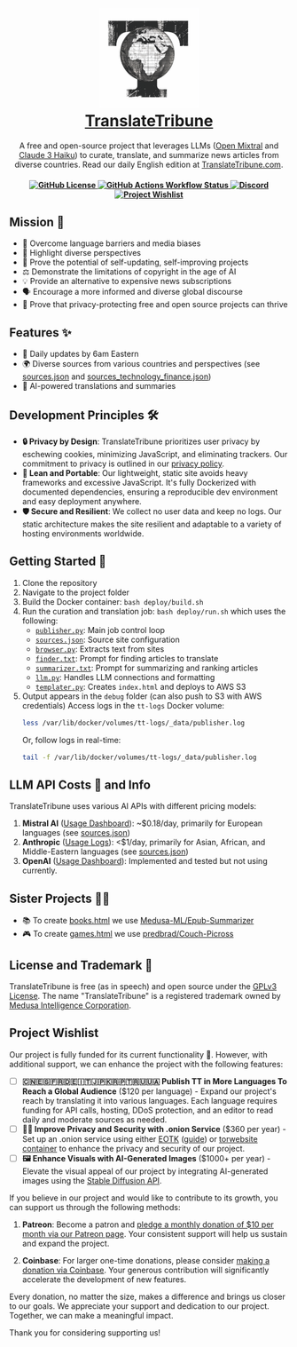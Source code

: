 <h1 align="center">
        <img src="./static/icon.png" alt="Translate Tribune">
        <br>
        <a href="https://translatetribune.com" target="_blank">TranslateTribune</a>
    </h1>
    <p align="center">
        <p align="center">A free and open-source project that leverages LLMs (<a href="https://mistral.ai/news/mixtral-of-experts/" target="_blank">Open Mixtral</a> and <a href="https://www.anthropic.com/news/claude-3-family" target="_blank">Claude 3 Haiku</a>) to curate, translate, and summarize news articles from diverse countries. Read our daily English edition at <a href="https://translatetribune.com" target="_blank">TranslateTribune.com</a>.
        <br>
    </p>
<h4 align="center">
    <a href="https://github.com/Medusa-ML/TranslateTribune/blob/main/LICENSE" target="_blank">
        <img alt="GitHub License" src="https://img.shields.io/github/license/Medusa-ML/TranslateTribune">
    </a>
    <a href="https://github.com/Medusa-ML/TranslateTribune/actions/workflows/build-and-push.yml" target="_blank">
        <img alt="GitHub Actions Workflow Status" src="https://img.shields.io/github/actions/workflow/status/Medusa-ML/TranslateTribune/build-and-push.yml">
    </a>
    <a href="https://discord.gg/bEPkfhbwE4">
        <img src="https://img.shields.io/static/v1?label=Chat%20on&message=Discord&color=blue&logo=Discord&style=flat-square" alt="Discord">
    </a>
    <a href="#project-wishlist">
    <img alt="Project Wishlist" src="https://img.shields.io/badge/%F0%9F%92%B0_Project_Wishlist-purple">
    </a>
</h4>

## Mission 🎯

- 🚀 Overcome language barriers and media biases
- 🌈 Highlight diverse perspectives
- 🔄 Prove the potential of self-updating, self-improving projects
- ⚖️ Demonstrate the limitations of copyright in the age of AI
- 💡 Provide an alternative to expensive news subscriptions
- 🗣️ Encourage a more informed and diverse global discourse
- 🌟 Prove that privacy-protecting free and open source projects can thrive

## Features ✨

- 📅 Daily updates by 6am Eastern
- 🌍 Diverse sources from various countries and perspectives (see [sources.json](./config/sources.json) and [sources_technology_finance.json](sources_technology_finance.json))
- 🧠 AI-powered translations and summaries

## Development Principles 🛠️

- **🔒 Privacy by Design**: TranslateTribune prioritizes user privacy by eschewing cookies, minimizing JavaScript, and eliminating trackers. Our commitment to privacy is outlined in our [privacy policy](https://translatetribune.com/privacy.html).
- **🚀 Lean and Portable**: Our lightweight, static site avoids heavy frameworks and excessive JavaScript. It's fully Dockerized with documented dependencies, ensuring a reproducible dev environment and easy deployment anywhere.
- **🛡️ Secure and Resilient**: We collect no user data and keep no logs. Our static architecture makes the site resilient and adaptable to a variety of hosting environments worldwide.

## Getting Started 🏁

1. Clone the repository
2. Navigate to the project folder
3. Build the Docker container: ```bash deploy/build.sh```
4. Run the curation and translation job: ```bash deploy/run.sh``` which uses the following:
    - [```publisher.py```](./utils/publisher.py): Main job control loop
    - [```sources.json```](./config/sources.json): Source site configuration
    - [```browser.py```](./utils/browser.py): Extracts text from sites
    - [```finder.txt```](./config/finder.txt): Prompt for finding articles to translate
    - [```summarizer.txt```](./config/summarizer.txt): Prompt for summarizing and ranking articles
    - [```llm.py```](./utils/llm.py): Handles LLM connections and formatting
    - [```templater.py```](./utils/templater.py): Creates ```index.html``` and deploys to AWS S3
5. Output appears in the ```debug``` folder (can also push to S3 with AWS credentials)
    Access logs in the ```tt-logs``` Docker volume:
    ```bash
    less /var/lib/docker/volumes/tt-logs/_data/publisher.log
    ```
    Or, follow logs in real-time:
    ```bash
    tail -f /var/lib/docker/volumes/tt-logs/_data/publisher.log
    ```

## LLM API Costs 💸 and Info
TranslateTribune uses various AI APIs with different pricing models:
1. **Mistral AI** ([Usage Dashboard](https://console.mistral.ai/usage/)): ~$0.18/day, primarily for European languages (see [sources.json](./config/sources.json))
2. **Anthropic** ([Usage Logs](https://console.anthropic.com/settings/logs)): <$1/day, primarily for Asian, African, and Middle-Eastern languages (see [sources.json](./config/sources.json))
3. **OpenAI** ([Usage Dashboard](https://platform.openai.com/usage)): Implemented and tested but not using currently.

## Sister Projects 👯‍♀️
- 📚 To create [books.html](http://translatetribune.com/books.html) we use [Medusa-ML/Epub-Summarizer](https://github.com/Medusa-ML/Epub-Summarizer)
- 🎮 To create [games.html](http://translatetribune.com/games.html) we use [predbrad/Couch-Picross](https://github.com/predbrad/Couch-Picross)

## License and Trademark 📜
TranslateTribune is free (as in speech) and open source under the [GPLv3 License](./LICENSE). The name "TranslateTribune" is a registered trademark owned by [Medusa Intelligence Corporation](https://medusaintel.co).

## Project Wishlist

Our project is fully funded for its current functionality 🙌. However, with additional support, we can enhance the project with the following features:


- [ ] **🇨🇳🇪🇸🇫🇷🇩🇪🇮🇹🇯🇵🇰🇷🇵🇹🇷🇺🇺🇦 Publish TT in More Languages To Reach a Global Audience** ($120 per language) - Expand our project's reach by translating it into various languages. Each language requires funding for API calls, hosting, DDoS protection, and an editor to read daily and moderate sources as needed.
- [ ] **🕵️‍♂️ Improve Privacy and Security with .onion Service** ($360 per year) - Set up an .onion service using either [EOTK](https://github.com/alecmuffett/eotk) ([guide](https://shen.hong.io/making-websites-on-tor-using-eotk/)) or [torwebsite container](https://github.com/3xploitGuy/torwebsite) to enhance the privacy and security of our project.
- [ ] **🖼️ Enhance Visuals with AI-Generated Images** ($1000+ per year) - Elevate the visual appeal of our project by integrating AI-generated images using the [Stable Diffusion API](https://platform.stability.ai/docs/getting-started).

If you believe in our project and would like to contribute to its growth, you can support us through the following methods:

1. **Patreon**: Become a patron and [pledge a monthly donation of $10 per month via our Patreon page](https://www.patreon.com/bradflaugher). Your consistent support will help us sustain and expand the project.

2. **Coinbase**: For larger one-time donations, please consider [making a donation via Coinbase](https://commerce.coinbase.com/checkout/97bb9f4f-1736-48c7-9c68-682134c8db5c). Your generous contribution will significantly accelerate the development of new features.

Every donation, no matter the size, makes a difference and brings us closer to our goals. We appreciate your support and dedication to our project. Together, we can make a meaningful impact.

Thank you for considering supporting us!
